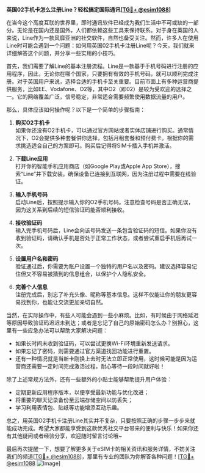 **英国02手机卡怎么注册Line？轻松搞定国际通讯[[TG💪+ @esim1088](https://t.me/s/esim1088)]**

在当今这个高度互联的世界里，即时通讯软件已经成为我们生活中不可或缺的一部分。无论是在国内还是国外，人们都依赖这些工具来保持联系。对于身在英国的人来说，Line作为一款风靡亚洲的社交软件，自然也备受关注。然而，许多人在使用Line时可能会遇到一个问题：如何用英国02手机卡注册Line呢？今天，我们就来详细解答这个问题，并分享一些实用的小技巧。

首先，我们需要了解Line的基本注册流程。Line是一款基于手机号码进行注册的应用程序，因此，无论你在哪个国家，只要拥有有效的手机号码，就可以顺利完成注册。对于英国用户来说，选择合适的手机卡至关重要。目前市面上有多种运营商提供服务，比如EE、Vodafone、O2等，其中O2（即02）是较为受欢迎的选择之一。它的网络覆盖广泛，信号稳定，非常适合需要频繁使用数据流量的用户。

那么，具体应该如何操作呢？以下是一个简单的步骤指南：

1. **购买O2手机卡**  
   如果你还没有O2手机卡，可以通过官方网站或者实体店铺进行购买。通常情况下，O2会提供多种套餐供你选择，包括月租套餐和预付费卡。根据你的需求挑选适合自己的方案即可。购买后记得将SIM卡插入手机并激活。

2. **下载Line应用**  
   打开你的智能手机应用商店（如Google Play或Apple App Store），搜索“Line”并下载安装。确保设备已连接到互联网，因为注册过程中需要在线验证。

3. **输入手机号码**  
   启动Line后，按照提示输入你的O2手机号码。注意检查号码是否正确无误，因为这关系到后续的短信验证码能否顺利接收。

4. **接收验证码**  
   输入完手机号码后，Line会向该号码发送一条包含验证码的短信。如果你没有收到验证码，请确认手机是否处于正常工作状态，或者尝试重启手机后再试一次。

5. **设置用户名和密码**  
   验证通过后，你需要为账户设置一个独特的用户名以及密码。建议选择容易记住但又不容易被猜到的信息组合，以保护个人隐私安全。

6. **完善个人信息**  
   注册完成后，别忘了补充头像、昵称等基本信息。这样不仅能让你的朋友更容易找到你，也能让交流更加亲切自然。

当然，在实际操作中，有些人可能会遇到一些小麻烦。比如，有时候由于网络延迟等原因导致验证码迟迟未到达；或者是忘记了自己的原始密码怎么办？别担心，这里有一些应急办法可以帮助大家解决问题：

- 如果长时间未收到验证码，可以尝试更换Wi-Fi环境重新发送请求。
- 如果忘记了密码，则需要通过官方渠道找回功能进行重置。
- 还有一种情况就是当新卡刚换上去时无法立即正常使用，这时候可能是因为运营商还需要一定时间完成激活过程，耐心等待一段时间就好啦！

除了上述常规方法外，还有一些额外的小贴士能够帮助提升用户体验：

- 定期更新应用程序版本，以便享受最新功能与优化改进；
- 将重要的聊天记录备份至云端存储空间以防丢失；
- 学习利用表情包、贴纸等功能增添互动乐趣。

总之，用英国O2手机卡注册Line其实并不复杂，只要按照正确的步骤一步步来就能成功完成。希望大家都能享受到这款优秀社交平台带来的便利与快乐！如果你还有其他疑问或者经验分享，欢迎随时留言讨论哦~

最后再次提醒一下，想要了解更多关于eSIM卡的相关资讯和服务详情，不妨关注我们的频道[[TG💪+ @esim1088](https://t.me/s/esim1088)]，那里有专业的团队为你解答各种问题！[[TG💪+ @esim1088](https://t.me/s/esim1088) ![Image](https://i.postimg.cc/4NQfJmqS/Snipaste-2025-05-13-00-14-12.png)]